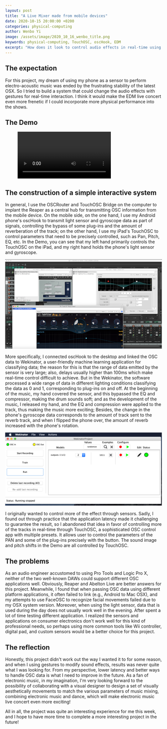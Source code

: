 ```yaml
---
layout: post
title: "A Live Mixer made from mobile devices"
date: 2020-10-15 20:00:00 +0200
categories: physical-computing
author: Wenbo Yi
image: /assets/image/2020_10_16_wenbo_title.png
keywords: physical-computing, TouchOSC, oscHook, EDM
excerpt: "How does it look to control audio effects in real-time using gestures?"
---
```


## The expectation

For this project, my dream of using my phone as a sensor to perform electro-acoustic music was ended by the frustrating stability of the latest OSX. So I tried to build a system that could change the audio effects with gestures for real-time interaction. I think it would make the EDM live concert even more frenetic if I could incorporate more physical performance into the shows.

## The Demo

<figure style="float: none">
  <video width="auto" controls>
    <source src="https://drive.google.com/file/d/1dB5nXqjR_QBLNhzr4kKEGWTg9ejkD44G/" type='video/mp4'>
    Alternate Text
  </video>
  <figcaption></figcaption>
</figure>

## The construction of a simple interactive system

In general, I use the OSCRouter and TouchOSC Bridge on the computer to implant the Reaper as a central hub for transmitting OSC information from the mobile device. On the mobile side, on the one hand, I use my Android phone's oscHook to transmit light sensor and gyroscope data as part of signals, controlling the bypass of some plug-ins and the amount of reverberation of the track; on the other hand, I use my iPad's TouchOSC to control parameters that need to be precisely controlled, such as Pan, Pitch, EQ, etc. In the Demo, you can see that my left hand primarily controls the TouchOSC on the iPad, and my right hand holds the phone's light sensor and gyroscope.

![Plug-ins on Reaper](assets/image/2020_10_16_wenbo_reaper.png)

More specifically, I connected oscHook to the desktop and linked the OSC data to Wekinator, a user-friendly machine learning application for classifying data; the reason for this is that the range of data emitted by the sensor is very large; also, delays usually higher than 100ms which make real-time control difficult to achieve. But in the Wekinator, the software processed a wide range of data in different lighting conditions classifying the data as 0 and 1, corresponding to plug-ins on and off. At the beginning of the music, my hand covered the sensor, and this bypassed the EQ and compressor, making the drum sounds soft; and as the development of the music, I released my hand, and the EQ and compression were applied to the track, thus making the music more exciting; Besides, the change in the phone's gyroscope data corresponds to the amount of track sent to the reverb track, and when I flipped the phone over, the amount of reverb increased with the phone's rotation.

![Wekinator](assets/image/2020_10_16_wenbo_wekinator.png)

I originally wanted to control more of the effect through sensors. Sadly, I found out through practice that the application latency made it challenging to guarantee the result, so I abandoned that idea in favor of controlling more of the tracks in real-time through TouchOSC, a sophisticated OSC control app with multiple presets. It allows user to control the parameters of the PAN and some of the plug-ins precisely with the button. The sound image and pitch shifts in the Demo are all controlled by TouchOSC.

## The problems

As an audio engineer accustomed to using Pro Tools and Logic Pro X, neither of the two well-known DAWs could support different OSC applications well. Obviously, Reaper and Abelton Live are better answers for this project. Meanwhile, I found that when passing OSC data using different platform applications, it often failed to link (e.g., Android to Mac OSX), and my attempts to use FaceOSC to recognize facial movements failed due to my OSX system version. Moreover, when using the light sensor, data that is used during the day does not usually work well in the evening. After spent a lot of time testing different application. I realized the sensors and applications on consumer electronics don't work well for this kind of professional needs, so perhaps using more common tools like Wii controller, digital pad, and custom sensors would be a better choice for this project.

## The reflection

Honestly, this project didn't work out the way I wanted it to for some reason, and when I using gestures to modify sound effects, results was never quite what I was looking for. From my perspective, lower latency and better ways to handle OSC data is what I need to improve in the future. As a fan of electronic music, in my imagination, I'm very looking forward to the possibility of collaborating with a visual designer to design a set of visually aesthetically movements to match the various parameters of music mixing, combining electronic music and dance, which will make electronic music live concert even more exciting!

All in all, the project was quite an interesting experience for me this week, and I hope to have more time to complete a more interesting project in the future!
